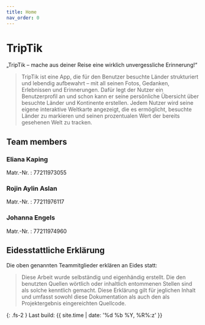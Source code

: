 ```yaml
---
title: Home
nav_order: 0
---
```


# TripTik

„TripTik – mache aus deiner Reise eine wirklich unvergessliche Erinnerung!“

> TripTik ist eine App, die für den Benutzer besuchte Länder strukturiert und lebendig
aufbewahrt – mit all seinen Fotos, Gedanken, Erlebnissen und Erinnerungen. Dafür
legt der Nutzer ein Benutzerprofil an und schon kann er seine persönliche Übersicht
über besuchte Länder und Kontinente erstellen. Jedem Nutzer wird seine eigene
interaktive Weltkarte angezeigt, die es ermöglicht, besuchte Länder zu markieren und
seinen prozentualen Wert der bereits gesehenen Welt zu tracken. 

## Team members

### Eliana Kaping

Matr.-Nr.
: 77211973055

### Rojin Aylin Aslan

Matr.-Nr.
: 77211976117

### Johanna Engels

Matr.-Nr.
: 77211974960

## Eidesstattliche Erklärung

Die oben genannten Teammitglieder erklären an Eides statt:

> Diese Arbeit wurde selbständig und eigenhändig erstellt. Die den benutzten Quellen wörtlich oder inhaltlich entommenen Stellen sind als solche kenntlich gemacht. Diese Erklärung gilt für jeglichen Inhalt und umfasst sowohl diese Dokumentation als auch den als Projektergebnis eingereichten Quellcode.

{: .fs-2 }
Last build: {{ site.time | date: '%d %b %Y, %R%:z' }}